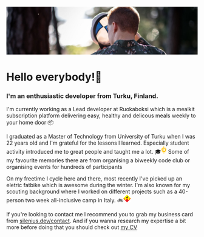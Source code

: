 [![Petro Silenius](https://github.com/PetroSilenius/PetroSilenius/blob/master/images/README-header.jpeg?raw=true)](https://www.silenius.dev)

# Hello everybody!👋
<h3>
 <b>I'm an enthusiastic developer from Turku, Finland.</b>
</h3>
<p>
 I'm currently working as a Lead developer at Ruokaboksi which is a mealkit subscription platform delivering easy, healthy and delicous meals weekly to your home door 📦

 I graduated as a Master of Technology from University of Turku when I was 22 years old and I'm grateful for the lessons I learned. Especially student activity introduced me to great people and taught me a lot. 🎓<img src="https://github.com/PetroSilenius/PetroSilenius/blob/master/images/Digit-logo.png?raw=true" alt="Digit logo" height="20px" /> Some of my favourite memories there are from organising a biweekly code club or organising events for hundreds of participants

 On my freetime I cycle here and there, most recently I've picked up an eletric fatbike which is awesome during the winter. I'm also known for my scouting background where I worked on different projects such as a 40-person two week all-inclusive camp in Italy. 🚲<img src="https://github.com/PetroSilenius/PetroSilenius/blob/master/images/HalikonSiniset-logo.png?raw=true" alt="Halikon Siniset logo" height="20px" />

 If you're looking to contact me I recommend you to grab my business card from <a href="https://www.silenius.dev/contact">silenius.dev/contact</a>. And if you wanna research my expertise a bit more before doing that you should check out <a href="https://www.silenius.dev/cv">my CV</a>
</p>
